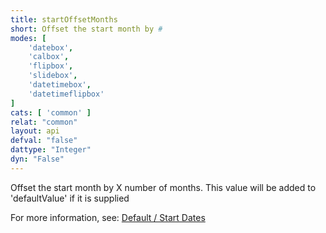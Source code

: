 ```yaml
---
title: startOffsetMonths
short: Offset the start month by #
modes: [
	'datebox',
	'calbox',
	'flipbox',
	'slidebox',
	'datetimebox',
	'datetimeflipbox'
]
cats: [ 'common' ]
relat: "common"
layout: api
defval: "false"
dattype: "Integer"
dyn: "False"
---
```


Offset the start month by X number of months.  This value will be added to 'defaultValue' if it is supplied

For more information, see: [Default / Start Dates]({{site.basesite}}doc/4-1-defaults/)
